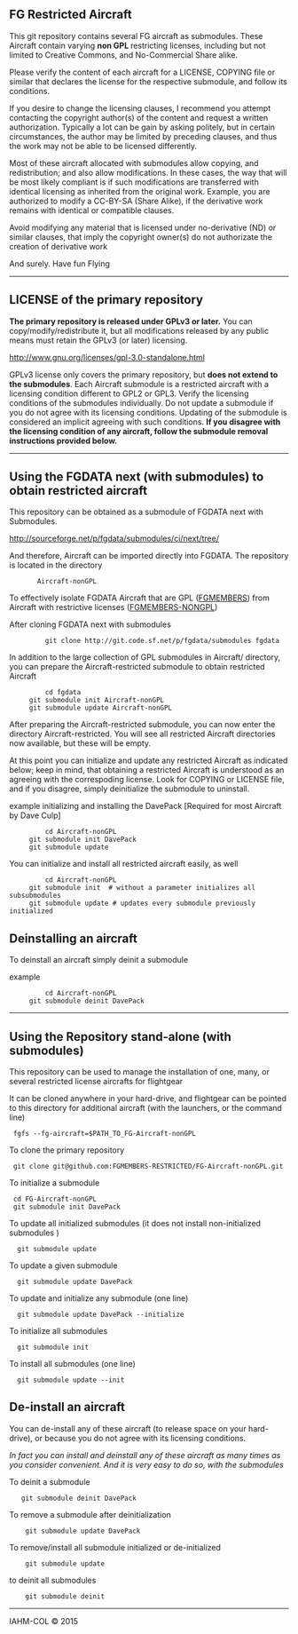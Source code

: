 FG Restricted Aircraft
----------------------

This git repository contains several FG aircraft as submodules. These Aircraft
contain varying <b>non GPL </b> restricting licenses, including but not limited to Creative
Commons, and No-Commercial Share alike.

Please verify the content of each aircraft for a LICENSE, COPYING file or
similar that declares the license for the respective submodule, and follow its
conditions. 

If you desire to change the licensing clauses, I recommend you attempt
contacting the copyright author(s) of the content and request a written
authorization. Typically a lot can be gain by asking politely, but in certain
circumstances, the author may be limited by preceding clauses, and thus the
work may not be able to be licensed differently.

Most of these aircraft allocated with submodules allow copying, and
redistribution; and also allow modifications. In these cases, the way that
will be most likely compliant is if such modifications are transferred with
identical licensing as inherited from the original work. Example, you are
authorized to modify a CC-BY-SA (Share Alike), if the derivative work remains
with identical or compatible clauses. 

Avoid modifying any material that is licensed under no-derivative (ND) or
similar clauses, that imply the copyright owner(s) do not authorizate the
creation of derivative work

And surely.
Have fun Flying

********

LICENSE of the primary repository
---------------------------------

<b>The primary repository is released under GPLv3 or later.</b> You can
copy/modify/redistribute it, but all modifications released by any public means
must retain the GPLv3 (or later) licensing. 

http://www.gnu.org/licenses/gpl-3.0-standalone.html

GPLv3 license only covers the primary repository, but <b>does not extend to the
submodules</b>. Each Aircraft submodule is a restricted aircraft with a
licensing condition different to GPL2 or GPL3. Verify the licensing conditions
of the submodules individually. Do not update a submodule if you do not agree
with its licensing conditions. Updating of the submodule is considered an
implicit agreeing with such conditions. <b>If you disagree with the licensing
condition of any aircraft, follow the submodule removal instructions provided below.</b>


***
Using the FGDATA next (with submodules) to obtain restricted aircraft
----------------------------------------------------------------------

This repository can be obtained as a submodule of FGDATA next with Submodules.

http://sourceforge.net/p/fgdata/submodules/ci/next/tree/

And therefore, Aircraft can be imported directly into FGDATA.
The repository is located in the directory


           Aircraft-nonGPL


To effectively isolate FGDATA Aircraft that are GPL (<a href="https://github.com/FGMEMBERS">FGMEMBERS</a>) from Aircraft with restrictive licenses (<a href="https://github.com/FGMEMBERS-NONGPL">FGMEMBERS-NONGPL</a>)


After cloning FGDATA next with submodules


             git clone http://git.code.sf.net/p/fgdata/submodules fgdata

In addition  to the large collection of GPL submodules in Aircraft/ directory, you can prepare the Aircraft-restricted submodule to obtain restricted Aircraft

             cd fgdata
	     git submodule init Aircraft-nonGPL
	     git submodule update Aircraft-nonGPL

After preparing the Aircraft-restricted submodule, you can now enter the directory Aircraft-restricted. You will see all restricted Aircraft directories now available, but these will be empty.

At this point you can initialize and update any restricted Aircraft as indicated below; keep in mind, that obtaining a restricted Aircraft is understood as an agreeing with the correspoding license. Look for COPYING or LICENSE file, and if you disagree, simply deinitialize the submodule to uninstall.

example initializing and installing the DavePack [Required for most Aircraft by Dave Culp]

             cd Aircraft-nonGPL
	     git submodule init DavePack
	     git submodule update


You can initialize and install all restricted aircraft easily, as well

             cd Aircraft-nonGPL
	     git submodule init  # without a parameter initializes all subsubmodules
	     git submodule update # updates every submodule previously initialized


Deinstalling an aircraft
-------------------------

To deinstall an aircraft simply deinit a submodule

example

             cd Aircraft-nonGPL
	     git submodule deinit DavePack


***

Using the Repository stand-alone (with submodules)
---------------------------------------------------

This repository can be used to manage the installation of one, many, or
several restricted license aircrafts for flightgear

It can be cloned anywhere in your hard-drive, and flightgear can be pointed to
this directory for additional aircraft (with the launchers, or the command
line)

     fgfs --fg-aircraft=$PATH_TO_FG-Aircraft-nonGPL

To clone the primary repository
 
     git clone git@github.com:FGMEMBERS-RESTRICTED/FG-Aircraft-nonGPL.git
     
To initialize a submodule

     cd FG-Aircraft-nonGPL
     git submodule init DavePack

To update all initialized submodules (it does not install non-initialized submodules )

      git submodule update

To update a given submodule
  
      git submodule update DavePack

To update and initialize any submodule (one line)

      git submodule update DavePack --initialize

To initialize all submodules 

      git submodule init

To install all submodules (one line)

      git submodule update --init


De-install an aircraft
-------------------------

You can de-install any of these aircraft (to release space on your
hard-drive), or because you do not agree with its licensing conditions. 

*In fact you can install and deinstall any of these aircraft as many times as   you consider convenient. And it is very easy to do so, with the submodules*


To deinit a submodule

       git submodule deinit DavePack

To remove a submodule after deinitialization

        git submodule update DavePack

To remove/install all submodule initialized or de-initialized

        git submodule update
 
to deinit all submodules

        git submodule deinit


***

IAHM-COL
:copyright: 2015
